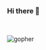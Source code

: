### Hi there 👋
</br>

![gopher](https://raw.githubusercontent.com/httpsecure/gophers/master/Doctor_Who_Gopher.png)
